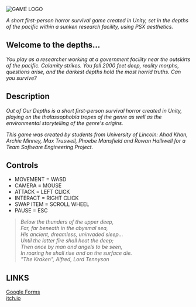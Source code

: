 ![GAME LOGO](https://github.com/ahad-khan/OutOfOurDepths/blob/main/banner_test.png?raw=true)


*A short first-person horror survival game created in Unity, set in the depths of the pacific within a sunken research facility, using PSX aesthetics.*  

## Welcome to the depths...
*You play as a researcher working at a government facility near the outskirts of the pacific. Calamity strikes. You fall 2000 feet deep, reality morphs, questions arise, and the darkest depths hold the most horrid truths. Can you survive?*

## Description
*Out of Our Depths is a short first-person survival horror created in Unity, playing on the thalassophobia tropes of the genre as well as the environmental storytelling of the genre's origins.*  
  
*This game was created by students from University of Lincoln: Ahad Khan, Archie Minney, Max Truswell, Phoebe Mansfield and Rowan Halliwell for a Team Software Engineering Project.*

## Controls
- MOVEMENT = WASD  
- CAMERA = MOUSE  
- ATTACK = LEFT CLICK  
- INTERACT = RIGHT CLICK  
- SWAP ITEM = SCROLL WHEEL  
- PAUSE = ESC  


>*Below the thunders of the upper deep,  
>Far, far beneath in the abysmal sea,  
>His ancient, dreamless, uninvaded sleep...  
>Until the latter fire shall heat the deep;  
>Then once by man and angels to be seen,  
>In roaring he shall rise and on the surface die.  
>"The Kraken", Alfred, Lord Tennyson*  

## LINKS  
[Google Forms](https://forms.gle/ebgyTfRtrYXNBcaX6)  
[itch.io](https://ahad-khan.itch.io/out-of-our-depths)  
